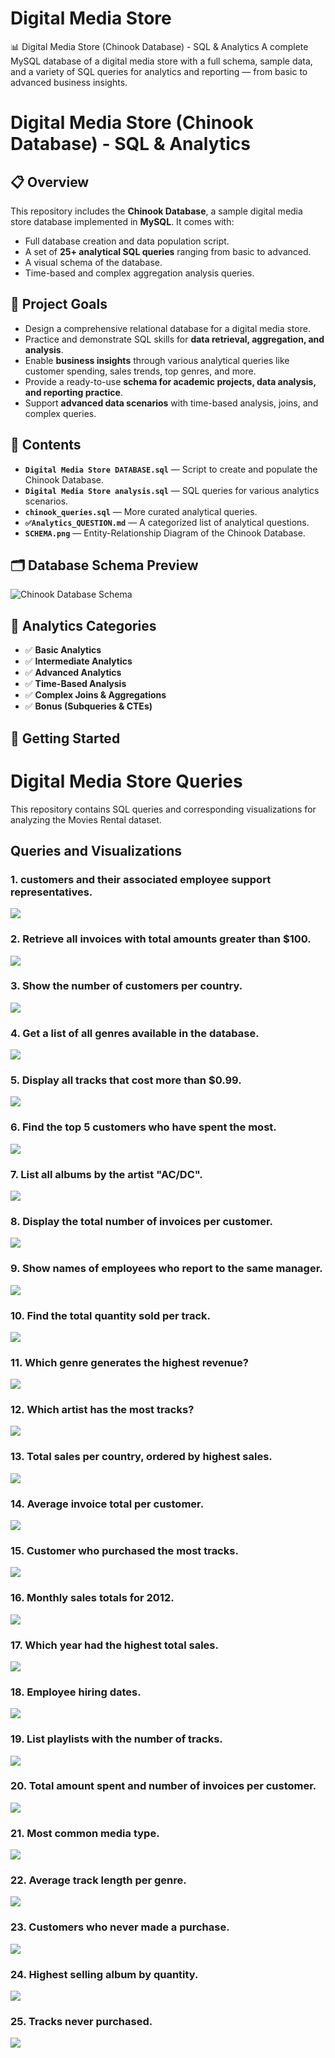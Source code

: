 #  Digital Media Store
📊 Digital Media Store (Chinook Database) - SQL &amp; Analytics A complete MySQL database of a digital media store with a full schema, sample data, and a variety of SQL queries for analytics and reporting — from basic to advanced business insights.
# Digital Media Store (Chinook Database) - SQL & Analytics

## 📋 Overview
This repository includes the **Chinook Database**, a sample digital media store database implemented in **MySQL**. It comes with:
- Full database creation and data population script.
- A set of **25+ analytical SQL queries** ranging from basic to advanced.
- A visual schema of the database.
- Time-based and complex aggregation analysis queries.

## 🎯 Project Goals
- Design a comprehensive relational database for a digital media store.
- Practice and demonstrate SQL skills for **data retrieval, aggregation, and analysis**.
- Enable **business insights** through various analytical queries like customer spending, sales trends, top genres, and more.
- Provide a ready-to-use **schema for academic projects, data analysis, and reporting practice**.
- Support **advanced data scenarios** with time-based analysis, joins, and complex queries.

## 📂 Contents
- **`Digital Media Store DATABASE.sql`** — Script to create and populate the Chinook Database.
- **`Digital Media Store analysis.sql`** — SQL queries for various analytics scenarios.
- **`chinook_queries.sql`** — More curated analytical queries.
- **`✅Analytics_QUESTION.md`** — A categorized list of analytical questions.
- **`SCHEMA.png`** — Entity-Relationship Diagram of the Chinook Database.

## 🗂️ Database Schema Preview
![Chinook Database Schema](SCHEMA.png)

## 🧩 Analytics Categories
- ✅ **Basic Analytics**
- ✅ **Intermediate Analytics**
- ✅ **Advanced Analytics**
- ✅ **Time-Based Analysis**
- ✅ **Complex Joins & Aggregations**
- ✅ **Bonus (Subqueries & CTEs)**

## 🚀 Getting Started
#   Digital Media Store Queries

This repository contains SQL queries and corresponding visualizations for analyzing the Movies Rental dataset.

## Queries and Visualizations
### 1. customers and their associated employee support representatives.
![](https://github.com/Harshad820/-Digital-Media-Store/blob/main/code%20file/1.png)

###  2. Retrieve all invoices with total amounts greater than $100.
![](https://github.com/Harshad820/-Digital-Media-Store/blob/main/code%20file/2.png)

###  3. Show the number of customers per country.
![](https://github.com/Harshad820/-Digital-Media-Store/blob/main/code%20file/3.png)

###  4. Get a list of all genres available in the database.
![](https://github.com/Harshad820/-Digital-Media-Store/blob/main/code%20file/4.png)

###  5. Display all tracks that cost more than $0.99.
![](https://github.com/Harshad820/-Digital-Media-Store/blob/main/code%20file/5.png)

###  6. Find the top 5 customers who have spent the most.
![](https://github.com/Harshad820/-Digital-Media-Store/blob/main/code%20file/6.png)

###  7. List all albums by the artist "AC/DC".
![](https://github.com/Harshad820/-Digital-Media-Store/blob/main/code%20file/7.png)

###  8. Display the total number of invoices per customer.
![](https://github.com/Harshad820/-Digital-Media-Store/blob/main/code%20file/8.png)

### 9. Show names of employees who report to the same manager.
![](https://github.com/Harshad820/-Digital-Media-Store/blob/main/code%20file/9.png)

### 10. Find the total quantity sold per track.
![](https://github.com/Harshad820/-Digital-Media-Store/blob/main/code%20file/10.png)
### 11. Which genre generates the highest revenue?
![](https://github.com/Harshad820/-Digital-Media-Store/blob/main/code%20file/11.png)
### 12. Which artist has the most tracks?
![](https://github.com/Harshad820/-Digital-Media-Store/blob/main/code%20file/12.png)
### 13. Total sales per country, ordered by highest sales.
![](https://github.com/Harshad820/-Digital-Media-Store/blob/main/code%20file/13.png)
### 14. Average invoice total per customer.
![](https://github.com/Harshad820/-Digital-Media-Store/blob/main/code%20file/14.png)
### 15. Customer who purchased the most tracks.
![](https://github.com/Harshad820/-Digital-Media-Store/blob/main/code%20file/15.png)
### 16. Monthly sales totals for 2012.
![](https://github.com/Harshad820/-Digital-Media-Store/blob/main/code%20file/16.png)
### 17. Which year had the highest total sales.
![](https://github.com/Harshad820/-Digital-Media-Store/blob/main/code%20file/17.png)
### 18. Employee hiring dates.
![](https://github.com/Harshad820/-Digital-Media-Store/blob/main/code%20file/18.png)
### 19. List playlists with the number of tracks.
![](https://github.com/Harshad820/-Digital-Media-Store/blob/main/code%20file/19.png)
### 20. Total amount spent and number of invoices per customer.
![](https://github.com/Harshad820/-Digital-Media-Store/blob/main/code%20file/20.png)
### 21. Most common media type.
![](https://github.com/Harshad820/-Digital-Media-Store/blob/main/code%20file/21.png)
### 22. Average track length per genre.
![](https://github.com/Harshad820/-Digital-Media-Store/blob/main/code%20file/22.png)
### 23. Customers who never made a purchase.
![](https://github.com/Harshad820/-Digital-Media-Store/blob/main/code%20file/23.png)
### 24. Highest selling album by quantity.
![](https://github.com/Harshad820/-Digital-Media-Store/blob/main/code%20file/24.png)
### 25. Tracks never purchased.
![](https://github.com/Harshad820/-Digital-Media-Store/blob/main/code%20file/25.png)

